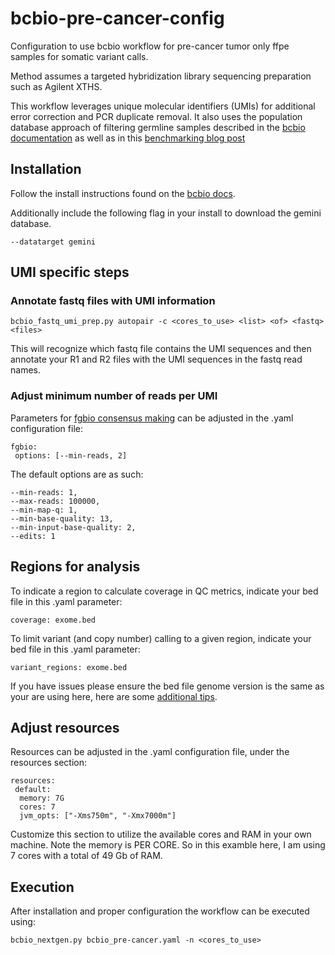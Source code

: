 # bcbio-pre-cancer-config

Configuration to use bcbio workflow for pre-cancer tumor only ffpe samples for somatic variant calls.

Method assumes a targeted hybridization library sequencing preparation such as Agilent XTHS.

This workflow leverages unique molecular identifiers (UMIs) for additional error correction and PCR duplicate removal. It also uses the population database approach of filtering germline samples described in the [bcbio documentation](https://bcbio-nextgen.readthedocs.io/en/latest/contents/pipelines.html#cancer-variant-calling) as well as in this [benchmarking blog post](https://bcbio-nextgen.readthedocs.io/en/latest/contents/pipelines.html#cancer-variant-calling)



## Installation

Follow the install instructions found on the [bcbio docs](https://bcbio-nextgen.readthedocs.io/en/latest/contents/installation.html).

Additionally include the following flag in your install to download the gemini database.
```
--datatarget gemini
```

## UMI specific steps
### Annotate fastq files with UMI information

```
bcbio_fastq_umi_prep.py autopair -c <cores_to_use> <list> <of> <fastq> <files>
```

This will recognize which fastq file contains the UMI sequences and then annotate your R1 and R2 files with the UMI sequences in the fastq read names.

### Adjust minimum number of reads per UMI

Parameters for [fgbio consensus making](http://fulcrumgenomics.github.io/fgbio/tools/latest/CallMolecularConsensusReads.html) can be adjusted in the .yaml configuration file:
```
fgbio:
 options: [--min-reads, 2]
```

The default options are as such:
```
--min-reads: 1,
--max-reads: 100000,
--min-map-q: 1,
--min-base-quality: 13,
--min-input-base-quality: 2,
--edits: 1
```

## Regions for analysis

To indicate a region to calculate coverage in QC metrics, indicate your bed file in this .yaml parameter:
```
coverage: exome.bed
```

To limit variant (and copy number) calling to a given region, indicate your bed file in this .yaml parameter:

```
variant_regions: exome.bed
```

If you have issues please ensure the bed file genome version is the same as your are using here, here are some [additional tips](https://bcbio-nextgen.readthedocs.io/en/latest/contents/configuration.html#input-file-preparation).

## Adjust resources

Resources can be adjusted in the .yaml configuration file, under the resources section:

```
resources:
 default:
  memory: 7G
  cores: 7
  jvm_opts: ["-Xms750m", "-Xmx7000m"]
```

Customize this section to utilize the available cores and RAM in your own machine. Note the memory is PER CORE. So in this examble here, I am using 7 cores with a total of 49 Gb of RAM.

## Execution

After installation and proper configuration the workflow can be executed using:

```
bcbio_nextgen.py bcbio_pre-cancer.yaml -n <cores_to_use>
```
